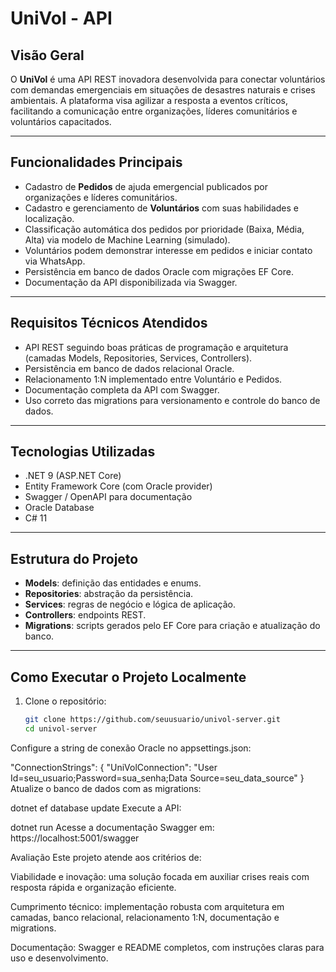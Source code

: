 # UniVol - API

## Visão Geral

O **UniVol** é uma API REST inovadora desenvolvida para conectar voluntários com demandas emergenciais em situações de desastres naturais e crises ambientais. A plataforma visa agilizar a resposta a eventos críticos, facilitando a comunicação entre organizações, líderes comunitários e voluntários capacitados.

---

## Funcionalidades Principais

- Cadastro de **Pedidos** de ajuda emergencial publicados por organizações e líderes comunitários.
- Cadastro e gerenciamento de **Voluntários** com suas habilidades e localização.
- Classificação automática dos pedidos por prioridade (Baixa, Média, Alta) via modelo de Machine Learning (simulado).
- Voluntários podem demonstrar interesse em pedidos e iniciar contato via WhatsApp.
- Persistência em banco de dados Oracle com migrações EF Core.
- Documentação da API disponibilizada via Swagger.

---

## Requisitos Técnicos Atendidos

- API REST seguindo boas práticas de programação e arquitetura (camadas Models, Repositories, Services, Controllers).
- Persistência em banco de dados relacional Oracle.
- Relacionamento 1:N implementado entre Voluntário e Pedidos.
- Documentação completa da API com Swagger.
- Uso correto das migrations para versionamento e controle do banco de dados.

---

## Tecnologias Utilizadas

- .NET 9 (ASP.NET Core)
- Entity Framework Core (com Oracle provider)
- Swagger / OpenAPI para documentação
- Oracle Database
- C# 11

---

## Estrutura do Projeto

- **Models**: definição das entidades e enums.
- **Repositories**: abstração da persistência.
- **Services**: regras de negócio e lógica de aplicação.
- **Controllers**: endpoints REST.
- **Migrations**: scripts gerados pelo EF Core para criação e atualização do banco.

---

## Como Executar o Projeto Localmente

1. Clone o repositório:
   ```bash
   git clone https://github.com/seuusuario/univol-server.git
   cd univol-server
Configure a string de conexão Oracle no appsettings.json:


"ConnectionStrings": {
  "UniVolConnection": "User Id=seu_usuario;Password=sua_senha;Data Source=seu_data_source"
}
Atualize o banco de dados com as migrations:


dotnet ef database update
Execute a API:


dotnet run
Acesse a documentação Swagger em: https://localhost:5001/swagger

Avaliação
Este projeto atende aos critérios de:

Viabilidade e inovação: uma solução focada em auxiliar crises reais com resposta rápida e organização eficiente.

Cumprimento técnico: implementação robusta com arquitetura em camadas, banco relacional, relacionamento 1:N, documentação e migrations.

Documentação: Swagger e README completos, com instruções claras para uso e desenvolvimento.

